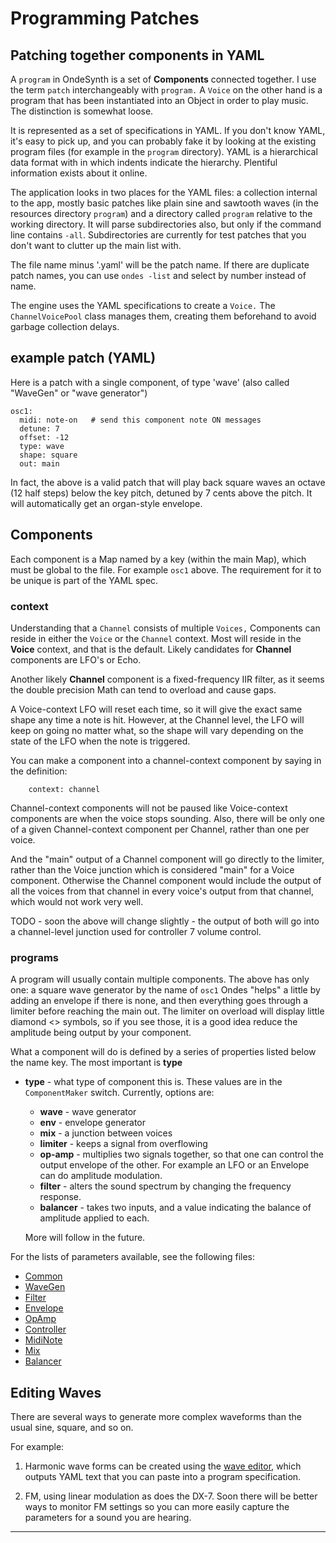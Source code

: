 
# Programming Patches

## Patching together components in YAML

 A `program` in OndeSynth is a set of **Components** connected together. I use the term `patch` interchangeably with `program.` A `Voice` on the other hand is a program that has been instantiated into an Object in order to play music. The distinction is somewhat loose. 
 
 It is represented as a set of specifications in YAML. If you don't know YAML, it's easy to pick up, and you can probably fake it by looking at the existing program files (for example in the `program` directory). YAML is a hierarchical data format with in which indents indicate the hierarchy. Plentiful information exists about it online. 
 
 The application looks in two places for the YAML files: a collection internal to the app, mostly basic patches like plain sine and sawtooth waves (in the resources directory `program`) and a directory called `program` relative to the working directory. It will parse subdirectories also, but only if the command line contains `-all`. Subdirectories are currently for test patches that you don't want to clutter up the main list with.
 
 The file name minus '.yaml' will be the patch name. If there are duplicate patch names, you can use `ondes -list` and select by number instead of name.
 
The engine uses the YAML specifications to create a `Voice.` The `ChannelVoicePool` class manages them, creating them beforehand to avoid garbage collection delays. 
 
## example patch (YAML) 
Here is a patch with a single component, of type 'wave' (also called "WaveGen" or "wave generator")
 ```
 osc1:
   midi: note-on   # send this component note ON messages
   detune: 7
   offset: -12 
   type: wave
   shape: square
   out: main
```

In fact, the above is a valid patch that will play back square waves an octave (12 half steps) below the key pitch, detuned by 7 cents above the pitch. It will automatically get an organ-style envelope.

## Components 
Each component is a Map named by a key (within the main Map), which must be global to the file. For example `osc1` above. The requirement for it to be unique is part of the YAML spec.
 
### context

Understanding that a `Channel` consists of multiple `Voices,` Components can reside in either the `Voice` or the `Channel` context. Most will reside in the **Voice** context, and that is the default. Likely candidates for **Channel** components are LFO's or Echo.
 
Another likely **Channel** component is a fixed-frequency IIR filter, as it seems the double precision Math can tend to overload and cause gaps.  
  
 A Voice-context LFO will reset each time, so it will give the exact same shape any time a note is hit. However, at the Channel level, the LFO will keep on going no matter what, so the shape will vary depending on the state of the LFO when the note is triggered. 
 
You can make a component into a channel-context component by saying in the definition: 
 
        context: channel
        
Channel-context components will not be paused like Voice-context components are when the voice stops sounding. Also, there will be only one of a given Channel-context component per Channel, rather than one per voice. 

And the "main" output of a Channel component will go directly to the limiter, rather than the Voice junction which is considered "main" for a Voice component. Otherwise the Channel component would include the output of all the voices from that channel in every voice's output from that channel, which would not work very well.

TODO - soon the above will change slightly - the output of both will go into a channel-level junction used for controller 7 volume control.

### programs        
 
A program will usually contain multiple components. The above has only one: a square wave generator by the name of `osc1` Ondes "helps" a little by adding an envelope if there is none, and then everything goes through a limiter before reaching the main out. The limiter on overload will display little diamond <> symbols, so if you see those, it is a good idea reduce the amplitude being output by your component.  

What a component will do is defined by a series of properties listed below the name key. The most important is **type**

 - **type** - what type of component this is.  These values are in the `ComponentMaker` switch. Currently, options are:
    - **wave**  - wave generator
    - **env** - envelope generator
    - **mix** - a junction between voices
    - **limiter** - keeps a signal from overflowing
    - **op-amp** - multiplies two signals together, so that one can control the output envelope of the other. For example an LFO or an Envelope can do amplitude modulation.
    - **filter** - alters the sound spectrum by changing the frequency response.
    - **balancer** - takes two inputs, and a value indicating the balance of amplitude applied to each. 
    
   More will follow in the future.
   
For the lists of parameters available, see the following files:

 - [Common](Common.md)
 - [WaveGen](WaveGen.md)
 - [Filter](Filter.md)  
 - [Envelope](Envelope.md)
 - [OpAmp](OpAmp.md)
 - [Controller](Controller.md)
 - [MidiNote](MidiNote.md)
 - [Mix](Mix.md)
 - [Balancer](Balancer.md)


## Editing Waves 

There are several ways to generate more complex waveforms than the usual sine, square, and so on. 

For example:
 
1. Harmonic wave forms can be created using the [wave editor](WaveEditor.md), which outputs YAML text that you can paste into a program specification. 

1. FM, using linear modulation as does the DX-7. Soon there will be better ways to monitor FM settings so you can more easily capture the parameters for a sound you are hearing. 

    
 ----
 
       
    
   
 




